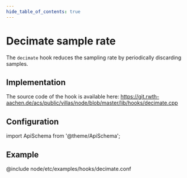 ```yaml
---
hide_table_of_contents: true
---
```


# Decimate sample rate

The `decimate` hook reduces the sampling rate by periodically discarding samples.

## Implementation

The source code of the hook is available here:
https://git.rwth-aachen.de/acs/public/villas/node/blob/master/lib/hooks/decimate.cpp

## Configuration

import ApiSchema from '@theme/ApiSchema';

<ApiSchema example pointer="#/components/schemas/decimate" />

## Example

@include node/etc/examples/hooks/decimate.conf
